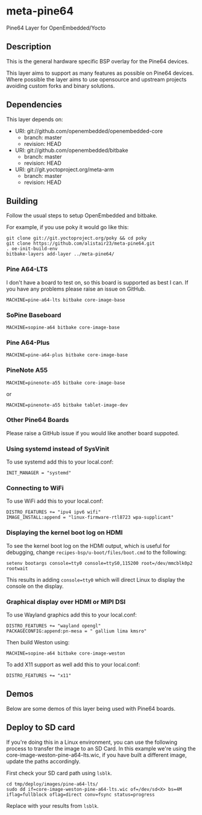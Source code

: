 # meta-pine64

Pine64 Layer for OpenEmbedded/Yocto

## Description

This is the general hardware specific BSP overlay for the Pine64 devices.

This layer aims to support as many features as possible on Pine64 devices.
Where possible the layer aims to use opensource and upstream projects
avoiding custom forks and binary solutions.

## Dependencies

This layer depends on:

* URI: git://github.com/openembedded/openembedded-core
  * branch: master
  * revision: HEAD
* URI: git://github.com/openembedded/bitbake
  * branch: master
  * revision: HEAD
* URI: git://git.yoctoproject.org/meta-arm
  * branch: master
  * revision: HEAD

## Building

Follow the usual steps to setup OpenEmbedded and bitbake.

For example, if you use poky it would go like this: 
```shell
git clone git://git.yoctoproject.org/poky && cd poky
git clone https://github.com/alistair23/meta-pine64.git
. oe-init-build-env 
bitbake-layers add-layer ../meta-pine64/
```

### Pine A64-LTS

I don't have a board to test on, so this board is supported as best I can. If you have any problems please raise an issue on GitHub.

```
MACHINE=pine-a64-lts bitbake core-image-base
```

### SoPine Baseboard

```
MACHINE=sopine-a64 bitbake core-image-base
```

### Pine A64-Plus

```
MACHINE=pine-a64-plus bitbake core-image-base
```

### PineNote A55

```
MACHINE=pinenote-a55 bitbake core-image-base
```

or

```
MACHINE=pinenote-a55 bitbake tablet-image-dev
```

### Other Pine64 Boards

Please raise a GitHub issue if you would like another board suppoted.

### Using systemd instead of SysVinit

To use systemd add this to your local.conf:

```
INIT_MANAGER = "systemd"
```
### Connecting to WiFi

To use WiFi add this to your local.conf:

```
DISTRO_FEATURES += "ipv4 ipv6 wifi"
IMAGE_INSTALL:append = "linux-firmware-rtl8723 wpa-supplicant"
```

### Displaying the kernel boot log on HDMI

To see the kernel boot log on the HDMI output, which is useful for debugging, change `recipes-bsp/u-boot/files/boot.cmd` to the following:

```
setenv bootargs console=tty0 console=ttyS0,115200 root=/dev/mmcblk0p2 rootwait
```

This results in adding `console=tty0` which will direct Linux to display the console on the display.

### Graphical display over HDMI or MIPI DSI

To use Wayland graphics add this to your local.conf:

```
DISTRO_FEATURES += "wayland opengl"
PACKAGECONFIG:append:pn-mesa = " gallium lima kmsro"
```

Then build Weston using:

```
MACHINE=sopine-a64 bitbake core-image-weston
```

To add X11 support as well add this to your local.conf:

```
DISTRO_FEATURES += "x11"
```

## Demos

Below are some demos of this layer being used with Pine64 boards.

## Deploy to SD card

If you're doing this in a Linux environment, you can use the following process to transfer the image to an SD Card.
In this example we're using the core-image-weston-pine-a64-lts.wic, if you have built a different image, update the paths accordingly.

First check your SD card path using `lsblk`.

```shell
cd tmp/deploy/images/pine-a64-lts/
sudo dd if=core-image-weston-pine-a64-lts.wic of=/dev/sd<X> bs=4M iflag=fullblock oflag=direct conv=fsync status=progress
```

Replace <X> with your results from `lsblk`.
